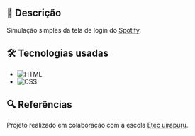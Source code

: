 ## 📄 Descrição
Simulação simples da tela de login do [Spotify](https://accounts.spotify.com/pt-BR/login?flow_ctx=1fb24920-a294-449c-87f8-7f7eeedb36f2:1731220806).

## 🛠️ Tecnologias usadas
 - ![HTML](https://img.shields.io/badge/HTML5-E34F26?style=for-the-badge&logo=html5&logoColor=white)
 - ![CSS](https://img.shields.io/badge/CSS-239120?&style=for-the-badge&logo=css3&logoColor=white)
 

## 🔍 Referências
Projeto realizado em colaboração com a escola [Etec uirapuru](https://www.etecuirapuru.com.br/).
